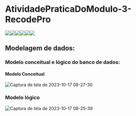 # AtividadePraticaDoModulo-3-RecodePro
 <img src="https://img.shields.io/badge/HTML5-E34F26?style=for-the-badge&logo=html5&logoColor=white" /><img src="https://img.shields.io/badge/CSS3-1572B6?style=for-the-badge&logo=css3&logoColor=white" /><img src="https://img.shields.io/badge/MySQL-005C84?style=for-the-badge&logo=mysql&logoColor=white" /><img src="https://img.shields.io/badge/Eclipse-2C2255?style=for-the-badge&logo=eclipse&logoColor=white" /><img src="https://img.shields.io/badge/java-%23ED8B00.svg?style=for-the-badge&logo=openjdk&logoColor=white" /><img src="https://img.shields.io/badge/Visual%20Studio%20Code-0078d7.svg?style=for-the-badge&logo=visual-studio-code&logoColor=white" />

## Modelagem de dados:
### Modelo conceitual e lógico do banco de dados:

#### Modelo Conceitual
![Captura de tela de 2023-10-17 08-27-30](https://github.com/joaofilhox/AtividadePraticaDoModulo-3-RecodePro/assets/117484929/4dfabec0-b8f1-4334-8df3-1f4776ddbf99)

### Modelo lógico
![Captura de tela de 2023-10-17 08-25-39](https://github.com/joaofilhox/AtividadePraticaDoModulo-3-RecodePro/assets/117484929/86986b87-7c0a-4774-b550-cec4c62ecd38)
